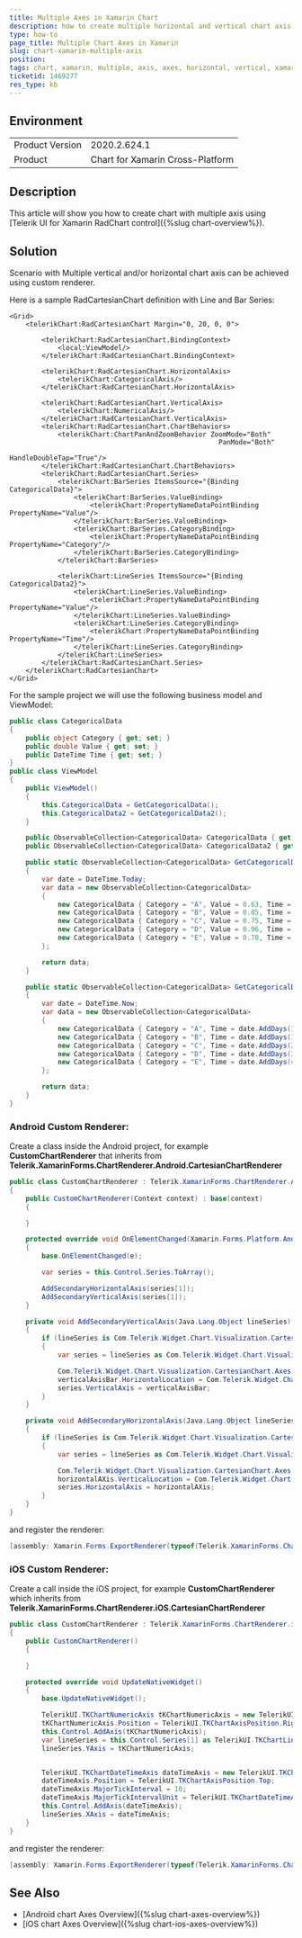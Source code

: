 ```yaml
---
title: Multiple Axes in Xamarin Chart
description: how to create multiple horizontal and vertical chart axis
type: how-to
page_title: Multiple Chart Axes in Xamarin
slug: chart-xamarin-multiple-axis
position: 
tags: chart, xamarin, multiple, axis, axes, horizontal, vertical, xamarin.forms
ticketid: 1469277
res_type: kb
---
```


## Environment

<table>
	<tbody>
		<tr>
			<td>Product Version</td>
			<td>2020.2.624.1</td>
		</tr>
		<tr>
			<td>Product</td>
			<td>Chart for Xamarin Cross-Platform</td>
		</tr>
	</tbody>
</table>


## Description

This article will show you how to create chart with multiple axis using [Telerik UI for Xamarin RadChart control]({%slug chart-overview%}).

## Solution

Scenario with Multiple vertical and/or horizontal chart axis can be achieved using custom renderer.

Here is a sample RadCartesianChart definition with Line and Bar Series:

```XAML
<Grid>
    <telerikChart:RadCartesianChart Margin="0, 20, 0, 0">

        <telerikChart:RadCartesianChart.BindingContext>
            <local:ViewModel/>
        </telerikChart:RadCartesianChart.BindingContext>

        <telerikChart:RadCartesianChart.HorizontalAxis>
            <telerikChart:CategoricalAxis/>
        </telerikChart:RadCartesianChart.HorizontalAxis>

        <telerikChart:RadCartesianChart.VerticalAxis>
            <telerikChart:NumericalAxis/>
        </telerikChart:RadCartesianChart.VerticalAxis>
        <telerikChart:RadCartesianChart.ChartBehaviors>
            <telerikChart:ChartPanAndZoomBehavior ZoomMode="Both" 
                                                    PanMode="Both" 
                                                    HandleDoubleTap="True"/>
        </telerikChart:RadCartesianChart.ChartBehaviors>
        <telerikChart:RadCartesianChart.Series>
            <telerikChart:BarSeries ItemsSource="{Binding CategoricalData}">
                <telerikChart:BarSeries.ValueBinding>
                    <telerikChart:PropertyNameDataPointBinding PropertyName="Value"/>
                </telerikChart:BarSeries.ValueBinding>
                <telerikChart:BarSeries.CategoryBinding>
                    <telerikChart:PropertyNameDataPointBinding PropertyName="Category"/>
                </telerikChart:BarSeries.CategoryBinding>
            </telerikChart:BarSeries>

            <telerikChart:LineSeries ItemsSource="{Binding CategoricalData2}">
                <telerikChart:LineSeries.ValueBinding>
                    <telerikChart:PropertyNameDataPointBinding PropertyName="Value"/>
                </telerikChart:LineSeries.ValueBinding>
                <telerikChart:LineSeries.CategoryBinding>
                    <telerikChart:PropertyNameDataPointBinding PropertyName="Time"/>
                </telerikChart:LineSeries.CategoryBinding>
            </telerikChart:LineSeries>
        </telerikChart:RadCartesianChart.Series>
    </telerikChart:RadCartesianChart>
</Grid>
```

For the sample project we will use the following business model and ViewModel:

```C#
public class CategoricalData
{
    public object Category { get; set; }
    public double Value { get; set; }
    public DateTime Time { get; set; }
}
public class ViewModel
{
    public ViewModel()
    {
        this.CategoricalData = GetCategoricalData();
        this.CategoricalData2 = GetCategoricalData2();
    }

    public ObservableCollection<CategoricalData> CategoricalData { get; set; }
    public ObservableCollection<CategoricalData> CategoricalData2 { get; set; }

    public static ObservableCollection<CategoricalData> GetCategoricalData()
    {
        var date = DateTime.Today;
        var data = new ObservableCollection<CategoricalData>
        {
            new CategoricalData { Category = "A", Value = 0.63, Time = date.AddDays(1) },
            new CategoricalData { Category = "B", Value = 0.85, Time = date.AddDays(10)},
            new CategoricalData { Category = "C", Value = 0.75, Time = date.AddDays(20)},
            new CategoricalData { Category = "D", Value = 0.96, Time = date.AddDays(30)},
            new CategoricalData { Category = "E", Value = 0.78, Time = date.AddDays(40)},
        };

        return data;
    }

    public static ObservableCollection<CategoricalData> GetCategoricalData2()
    {
        var date = DateTime.Now;
        var data = new ObservableCollection<CategoricalData>
        {
            new CategoricalData { Category = "A", Time = date.AddDays(1) , Value = 0.53},
            new CategoricalData { Category = "B", Time = date.AddDays(10), Value = 0.65},
            new CategoricalData { Category = "C", Time = date.AddDays(20), Value = 0.55},
            new CategoricalData { Category = "D", Time = date.AddDays(30), Value = 0.76},
            new CategoricalData { Category = "E", Time = date.AddDays(40), Value = 0.58},
        };

        return data;
    }
}
```

### Android Custom Renderer:

Create a class inside the Android project, for example **CustomChartRenderer** that inherits from **Telerik.XamarinForms.ChartRenderer.Android.CartesianChartRenderer**

```C#
public class CustomChartRenderer : Telerik.XamarinForms.ChartRenderer.Android.CartesianChartRenderer
{
    public CustomChartRenderer(Context context) : base(context)
    {

    }

    protected override void OnElementChanged(Xamarin.Forms.Platform.Android.ElementChangedEventArgs<Telerik.XamarinForms.Chart.RadCartesianChart> e)
    {
        base.OnElementChanged(e);

        var series = this.Control.Series.ToArray();

        AddSecondaryHorizontalAxis(series[1]);
        AddSecondaryVerticalAxis(series[1]);
    }

    private void AddSecondaryVerticalAxis(Java.Lang.Object lineSeries)
    {
        if (lineSeries is Com.Telerik.Widget.Chart.Visualization.CartesianChart.Series.Categorical.LineSeries)
        {
            var series = lineSeries as Com.Telerik.Widget.Chart.Visualization.CartesianChart.Series.Categorical.LineSeries;

            Com.Telerik.Widget.Chart.Visualization.CartesianChart.Axes.LinearAxis verticalAxisBar = new Com.Telerik.Widget.Chart.Visualization.CartesianChart.Axes.LinearAxis();
            verticalAxisBar.HorizontalLocation = Com.Telerik.Widget.Chart.Engine.Axes.Common.AxisHorizontalLocation.Right;
            series.VerticalAxis = verticalAxisBar;
        }
    }

    private void AddSecondaryHorizontalAxis(Java.Lang.Object lineSeries)
    {
        if (lineSeries is Com.Telerik.Widget.Chart.Visualization.CartesianChart.Series.Categorical.LineSeries)
        {
            var series = lineSeries as Com.Telerik.Widget.Chart.Visualization.CartesianChart.Series.Categorical.LineSeries;

            Com.Telerik.Widget.Chart.Visualization.CartesianChart.Axes.DateTimeCategoricalAxis horizontalAXis = new Com.Telerik.Widget.Chart.Visualization.CartesianChart.Axes.DateTimeCategoricalAxis();
            horizontalAXis.VerticalLocation = Com.Telerik.Widget.Chart.Engine.Axes.Common.AxisVerticalLocation.Top;
            series.HorizontalAxis = horizontalAXis;
        }
    }
}
```

and register the renderer:

```C#
[assembly: Xamarin.Forms.ExportRenderer(typeof(Telerik.XamarinForms.Chart.RadCartesianChart), typeof(ChartAxis.Droid.CustomChartRenderer))]
```

### iOS Custom Renderer:

Create a call inside the iOS project, for example **CustomChartRenderer** which inherits from **Telerik.XamarinForms.ChartRenderer.iOS.CartesianChartRenderer**

```C#
public class CustomChartRenderer : Telerik.XamarinForms.ChartRenderer.iOS.CartesianChartRenderer
{
    public CustomChartRenderer()
    {

    }

    protected override void UpdateNativeWidget()
    {
        base.UpdateNativeWidget();

        TelerikUI.TKChartNumericAxis tKChartNumericAxis = new TelerikUI.TKChartNumericAxis();
        tKChartNumericAxis.Position = TelerikUI.TKChartAxisPosition.Right;
        this.Control.AddAxis(tKChartNumericAxis);
        var lineSeries = this.Control.Series[1] as TelerikUI.TKChartLineSeries;
        lineSeries.YAxis = tKChartNumericAxis;


        TelerikUI.TKChartDateTimeAxis dateTimeAxis = new TelerikUI.TKChartDateTimeAxis();
        dateTimeAxis.Position = TelerikUI.TKChartAxisPosition.Top;
        dateTimeAxis.MajorTickInterval = 10;
        dateTimeAxis.MajorTickIntervalUnit = TelerikUI.TKChartDateTimeAxisIntervalUnit.Days;
        this.Control.AddAxis(dateTimeAxis);
        lineSeries.XAxis = dateTimeAxis;
    }
}
```

and register the renderer:

```C#
[assembly: Xamarin.Forms.ExportRenderer(typeof(Telerik.XamarinForms.Chart.RadCartesianChart), typeof(ChartAxis.iOS.CustomChartRenderer))]
```

## See Also

- [Android chart Axes Overview]({%slug chart-axes-overview%})
- [iOS chart Axes Overview]({%slug chart-ios-axes-overview%})